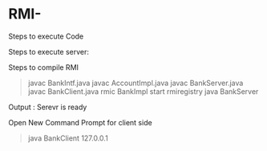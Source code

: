 # RMI-

Steps to execute Code

Steps to execute server:

Steps to compile RMI

>javac BankIntf.java
>javac AccountImpl.java
>javac BankServer.java
>javac BankClient.java
>rmic BankImpl
>start rmiregistry
>java BankServer


Output : Serevr is ready

Open New Command Prompt for client side 

>java BankClient 127.0.0.1
